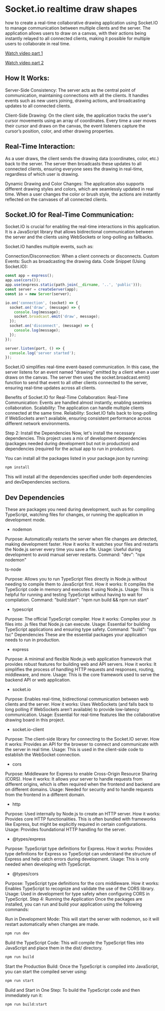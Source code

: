 # Socket.io realtime draw shapes

how to create a real-time collaborative drawing application using Socket.IO to manage communication between multiple clients and the server. The application allows users to draw on a canvas, with their actions being instantly relayed to all connected clients, making it possible for multiple users to collaborate in real time.

[Watch video part 1](https://share.zight.com/d5ujRoqO)

[Watch video part 2](https://share.zight.com/lluAoqGO)


## How It Works:
Server-Side Consistency: The server acts as the central point of communication, maintaining connections with all the clients. It handles events such as new users joining, drawing actions, and broadcasting updates to all connected clients.

Client-Side Drawing: On the client side, the application tracks the user's cursor movements using an array of coordinates. Every time a user moves their cursor and draws on the canvas, the event listeners capture the cursor’s position, color, and other drawing properties.

## Real-Time Interaction: 
As a user draws, the client sends the drawing data (coordinates, color, etc.) back to the server. The server then broadcasts these updates to all connected clients, ensuring everyone sees the drawing in real-time, regardless of which user is drawing.

Dynamic Drawing and Color Changes: The application also supports different drawing styles and colors, which are seamlessly updated in real time. When a user changes the color or brush style, the actions are instantly reflected on the canvases of all connected clients.

## Socket.IO for Real-Time Communication:
Socket.IO is crucial for enabling the real-time interactions in this application. It is a JavaScript library that allows bidirectional communication between the server and the clients using WebSockets or long-polling as fallbacks.

Socket.IO handles multiple events, such as:

Connection/Disconnection: When a client connects or disconnects.
Custom Events: Such as broadcasting the drawing data.
Code Snippet (Using Socket.IO):

```typescript
const app = express();
app.use(cors());
app.use(express.static(path.join(__dirname, '..', 'public')));
const server = createServer(app);
const io = new Server(server);

io.on('connection', (socket) => {
  socket.on('draw', (message) => {
    console.log(message);
    socket.broadcast.emit('draw', message);
  });
  socket.on('disconnect', (message) => {
    console.log(message);
  });
});

server.listen(port, () => {
  console.log('server started');
});
```

Socket.IO simplifies real-time event-based communication. In this case, the server listens for an event named "drawing" emitted by a client when a user draws on the canvas. The server then uses the socket.broadcast.emit() function to send that event to all other clients connected to the server, ensuring real-time updates across all clients.

Benefits of Socket.IO for Real-Time Collaboration:
Real-Time Communication: Events are handled almost instantly, enabling seamless collaboration.
Scalability: The application can handle multiple clients connected at the same time.
Reliability: Socket.IO falls back to long-polling if WebSockets aren’t available, ensuring consistent performance across different network environments.

Step 2: Install the Dependencies
Now, let's install the necessary dependencies. This project uses a mix of development dependencies (packages needed during development but not in production) and dependencies (required for the actual app to run in production).

You can install all the packages listed in your package.json by running:

```bash
npm install
```

This will install all the dependencies specified under both dependencies and devDependencies sections.

## Dev Dependencies
These are packages you need during development, such as for compiling TypeScript, watching files for changes, or running the application in development mode.

- nodemon

Purpose: Automatically restarts the server when file changes are detected, making development faster.
How it works: It watches your files and restarts the Node.js server every time you save a file.
Usage: Useful during development to avoid manual server restarts.
Command: "dev": "npx nodemon"

ts-node

Purpose: Allows you to run TypeScript files directly in Node.js without needing to compile them to JavaScript first.
How it works: It compiles the TypeScript code in memory and executes it using Node.js.
Usage: This is helpful for running and testing TypeScript without having to wait for compilation.
Command: "build:start": "npm run build && npm run start"

- typescript

Purpose: The official TypeScript compiler.
How it works: Compiles your .ts files into .js files that Node.js can execute.
Usage: Essential for building TypeScript applications and ensuring type safety.
Command: "build": "npx tsc"
Dependencies
These are the essential packages your application needs to run in production.

- express 

Purpose: A minimal and flexible Node.js web application framework that provides robust features for building web and API servers.
How it works: It simplifies the process of handling HTTP requests and responses, routing, middleware, and more.
Usage: This is the core framework used to serve the backend API or web application.

- socket.io

Purpose: Enables real-time, bidirectional communication between web clients and the server.
How it works: Uses WebSockets (and falls back to long polling if WebSockets aren’t available) to provide low-latency communication.
Usage: Essential for real-time features like the collaborative drawing board in this project.

- socket.io-client

Purpose: The client-side library for connecting to the Socket.IO server.
How it works: Provides an API for the browser to connect and communicate with the server in real time.
Usage: This is used in the client-side code to establish the WebSocket connection.

- cors

Purpose: Middleware for Express to enable Cross-Origin Resource Sharing (CORS).
How it works: It allows your server to handle requests from different origins, which is often required when the frontend and backend are on different domains.
Usage: Needed for security and to handle requests from the frontend in a different domain.

- http

Purpose: Used internally by Node.js to create an HTTP server.
How it works: Provides core HTTP functionalities. This is often bundled with frameworks like Express, but might be explicitly required in certain configurations.
Usage: Provides foundational HTTP handling for the server.

- @types/express

Purpose: TypeScript type definitions for Express.
How it works: Provides type definitions for Express so TypeScript can understand the structure of Express and help catch errors during development.
Usage: This is only needed when developing with TypeScript.

- @types/cors

Purpose: TypeScript type definitions for the cors middleware.
How it works: Enables TypeScript to recognize and validate the use of the CORS library.
Usage: Used in development for type safety when configuring CORS in TypeScript.
Step 4: Running the Application
Once the packages are installed, you can run and build your application using the following commands:

Run in Development Mode: This will start the server with nodemon, so it will restart automatically when changes are made.

```bash
npm run dev
```

Build the TypeScript Code: This will compile the TypeScript files into JavaScript and place them in the dist/ directory.

```bash
npm run build
```
Start the Production Build: Once the TypeScript is compiled into JavaScript, you can start the compiled server using:

```bash
npm run start
```

Build and Start in One Step: To build the TypeScript code and then immediately run it:

```bash
npm run build:start
```
